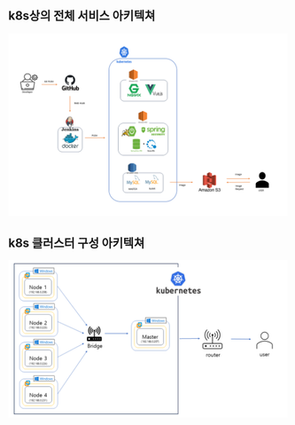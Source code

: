 ## k8s상의 전체 서비스 아키텍쳐


<img src="./img/devops.png"/>

## k8s 클러스터 구성 아키텍쳐
<img src="./img/클러스터 구성 아키텍처.png">